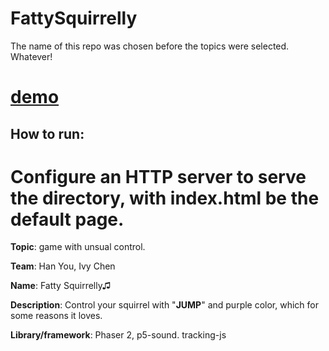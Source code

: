 # FattySquirrelly
The name of this repo was chosen before the topics were selected. Whatever!

# [demo](http://easierbanner.cc/fs)

## How to run:
Configure an HTTP server to serve the directory, with index.html be the default page.
=======
**Topic**: game with unsual control.

**Team**: Han You, Ivy Chen

**Name**: Fatty Squirrelly♫

**Description**: Control your squirrel with "**JUMP**" and purple color, which for some reasons it loves.

**Library/framework**: Phaser 2, p5-sound. tracking-js